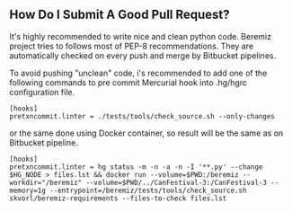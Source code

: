 How Do I Submit A Good Pull Request?
----------------------------------

It's highly recommended to write nice and clean python code. Beremiz
project tries to follows most of PEP-8 recommendations. They are
automatically checked on every push and merge by Bitbucket pipelines.

To avoid pushing "unclean" code, i's recommended to add one of the following
commands to pre commit Mercurial hook into .hg/hgrc configuration file.

```
[hooks]
pretxncommit.linter = ./tests/tools/check_source.sh --only-changes
```
or the same done using Docker container, so result will be the same as
on Bitbucket pipeline.

```
[hooks]
pretxncommit.linter = hg status -m -n -a -n -I '**.py' --change $HG_NODE > files.lst && docker run --volume=$PWD:/beremiz --workdir="/beremiz" --volume=$PWD/../CanFestival-3:/CanFestival-3 --memory=1g --entrypoint=/beremiz/tests/tools/check_source.sh skvorl/beremiz-requirements --files-to-check files.lst
```
